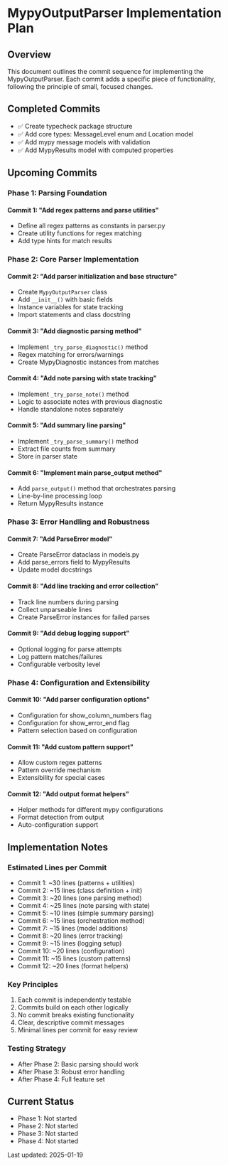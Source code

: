 # MypyOutputParser Implementation Plan

## Overview
This document outlines the commit sequence for implementing the MypyOutputParser. Each commit adds a specific piece of functionality, following the principle of small, focused changes.

## Completed Commits
- ✅ Create typecheck package structure
- ✅ Add core types: MessageLevel enum and Location model
- ✅ Add mypy message models with validation
- ✅ Add MypyResults model with computed properties

## Upcoming Commits

### Phase 1: Parsing Foundation

#### Commit 1: "Add regex patterns and parse utilities"
- Define all regex patterns as constants in parser.py
- Create utility functions for regex matching
- Add type hints for match results

### Phase 2: Core Parser Implementation

#### Commit 2: "Add parser initialization and base structure"
- Create `MypyOutputParser` class
- Add `__init__()` with basic fields
- Instance variables for state tracking
- Import statements and class docstring

#### Commit 3: "Add diagnostic parsing method"
- Implement `_try_parse_diagnostic()` method
- Regex matching for errors/warnings
- Create MypyDiagnostic instances from matches

#### Commit 4: "Add note parsing with state tracking"
- Implement `_try_parse_note()` method
- Logic to associate notes with previous diagnostic
- Handle standalone notes separately

#### Commit 5: "Add summary line parsing"
- Implement `_try_parse_summary()` method
- Extract file counts from summary
- Store in parser state

#### Commit 6: "Implement main parse_output method"
- Add `parse_output()` method that orchestrates parsing
- Line-by-line processing loop
- Return MypyResults instance

### Phase 3: Error Handling and Robustness

#### Commit 7: "Add ParseError model"
- Create ParseError dataclass in models.py
- Add parse_errors field to MypyResults
- Update model docstrings

#### Commit 8: "Add line tracking and error collection"
- Track line numbers during parsing
- Collect unparseable lines
- Create ParseError instances for failed parses

#### Commit 9: "Add debug logging support"
- Optional logging for parse attempts
- Log pattern matches/failures
- Configurable verbosity level

### Phase 4: Configuration and Extensibility

#### Commit 10: "Add parser configuration options"
- Configuration for show_column_numbers flag
- Configuration for show_error_end flag
- Pattern selection based on configuration

#### Commit 11: "Add custom pattern support"
- Allow custom regex patterns
- Pattern override mechanism
- Extensibility for special cases

#### Commit 12: "Add output format helpers"
- Helper methods for different mypy configurations
- Format detection from output
- Auto-configuration support

## Implementation Notes

### Estimated Lines per Commit
- Commit 1: ~30 lines (patterns + utilities)
- Commit 2: ~15 lines (class definition + init)
- Commit 3: ~20 lines (one parsing method)
- Commit 4: ~25 lines (note parsing with state)
- Commit 5: ~10 lines (simple summary parsing)
- Commit 6: ~15 lines (orchestration method)
- Commit 7: ~15 lines (model additions)
- Commit 8: ~20 lines (error tracking)
- Commit 9: ~15 lines (logging setup)
- Commit 10: ~20 lines (configuration)
- Commit 11: ~15 lines (custom patterns)
- Commit 12: ~20 lines (format helpers)

### Key Principles
1. Each commit is independently testable
2. Commits build on each other logically
3. No commit breaks existing functionality
4. Clear, descriptive commit messages
5. Minimal lines per commit for easy review

### Testing Strategy
- After Phase 2: Basic parsing should work
- After Phase 3: Robust error handling
- After Phase 4: Full feature set

## Current Status
- Phase 1: Not started
- Phase 2: Not started
- Phase 3: Not started
- Phase 4: Not started

Last updated: 2025-01-19